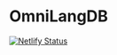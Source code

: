 # OmniLangDB 

[![Netlify Status](https://api.netlify.com/api/v1/badges/4f175cb3-d00c-4698-b5f5-5bdb14716e70/deploy-status)](https://app.netlify.com/sites/omnilangdb/deploys)